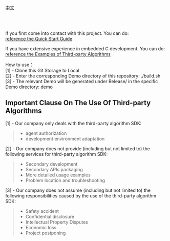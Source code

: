 <br/>
<br/>


[中文](README_CN.md)

<br />
<br />

If you first come into contact with this project. You can do:  
[reference the Quick Start Guide](https://www.easy-eai.com/document_details/3/133)

If you have extensive experience in embedded C development. You can do:  
[reference the Examples of Third-party Algorithms](https://www.easy-eai.com/document_details/3/204)


How to use：  
[1] - Clone this Git Storage to Local   
[2] - Enter the corresponding Demo directory of this repository: ./build.sh   
[3] - The relevant Demo will be generated under Release/ in the specific Demo directory: demo  


## Important Clause On The Use Of Third-party Algorithms  

[1] - Our company only deals with the third-party algorithm SDK:
> * agent authorization
> * development environment adaptation

[2] - Our company does not provide (including but not limited to) the following services for third-party algorithm SDK:
> * Secondary development
> * Secondary APIs packaging
> * More detailed usage examples
> * Problem location and troubleshooting

[3] - Our company does not assume (including but not limited to) the following responsibilities caused by the use of the third-party algorithm SDK:
> * Safety accident
> * Confidential disclosure
> * Intellectual Property Disputes
> * Economic loss
> * Project postponing
